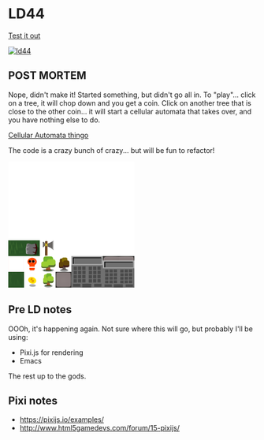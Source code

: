 # LD44

[Test it out](https://mrspeaker.github.io/ld44/)

[![ld44](https://user-images.githubusercontent.com/129330/56872847-67c23780-69fb-11e9-86d9-f36b6196b291.png)](https://mrspeaker.github.io/ld44/)

## POST MORTEM

Nope, didn't make it! Started something, but didn't go all in. To "play"... click on a tree, it will chop down and you get a coin. Click on another tree that is close to the other coin... it will start a cellular automata that takes over, and you have nothing else to do.

[Cellular Automata thingo](https://mrspeaker.github.io/ld44/)

The code is a crazy bunch of crazy... but will be fun to refactor!

![Sprite sheet](https://raw.githubusercontent.com/mrspeaker/ld44/master/res/sprites.png)

## Pre LD notes
OOOh, it's happening again. Not sure where this will go, but probably I'll be using:

* Pixi.js for rendering
* Emacs

The rest up to the gods.

## Pixi notes

- https://pixijs.io/examples/
- http://www.html5gamedevs.com/forum/15-pixijs/
